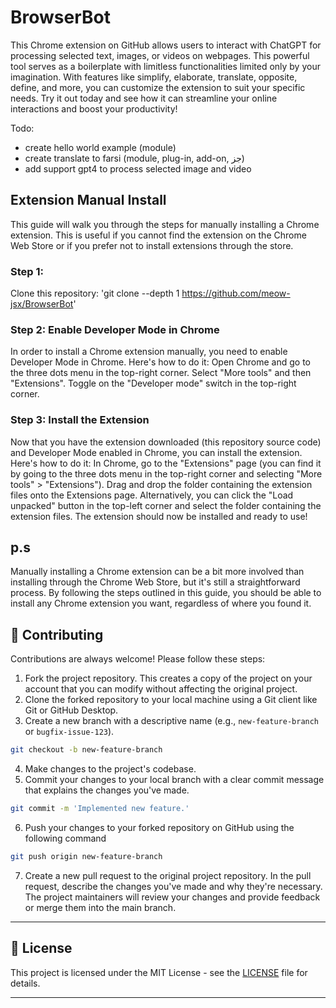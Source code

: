 # BrowserBot

This Chrome extension on GitHub allows users to interact with ChatGPT for processing selected text, images, or videos on webpages. This powerful tool serves as a boilerplate with limitless functionalities limited only by your imagination. With features like simplify, elaborate, translate, opposite, define, and more, you can customize the extension to suit your specific needs. Try it out today and see how it can streamline your online interactions and boost your productivity!

Todo:
- create hello world example (module)
- create translate to farsi (module, plug-in, add-on, جز)
- add support gpt4 to process selected image and video


## Extension Manual Install
This guide will walk you through the steps for manually installing a Chrome extension. This is useful if you cannot find the extension on the Chrome Web Store or if you prefer not to install extensions through the store.

### Step 1:
Clone this repository:
'git clone --depth 1 https://github.com/meow-jsx/BrowserBot'

### Step 2: Enable Developer Mode in Chrome
In order to install a Chrome extension manually, you need to enable Developer Mode in Chrome. Here's how to do it:
Open Chrome and go to the three dots menu in the top-right corner.
Select "More tools" and then "Extensions".
Toggle on the "Developer mode" switch in the top-right corner.

### Step 3: Install the Extension
Now that you have the extension downloaded (this repository source code) and Developer Mode enabled in Chrome, you can install the extension. Here's how to do it:
In Chrome, go to the "Extensions" page (you can find it by going to the three dots menu in the top-right corner and selecting "More tools" > "Extensions").
Drag and drop the folder containing the extension files onto the Extensions page. Alternatively, you can click the "Load unpacked" button in the top-left corner and select the folder containing the extension files.
The extension should now be installed and ready to use!


## p.s
Manually installing a Chrome extension can be a bit more involved than installing through the Chrome Web Store, but it's still a straightforward process. By following the steps outlined in this guide, you should be able to install any Chrome extension you want, regardless of where you found it.

## 🤝 Contributing

Contributions are always welcome! Please follow these steps:
1. Fork the project repository. This creates a copy of the project on your account that you can modify without affecting the original project.
2. Clone the forked repository to your local machine using a Git client like Git or GitHub Desktop.
3. Create a new branch with a descriptive name (e.g., `new-feature-branch` or `bugfix-issue-123`).
```sh
git checkout -b new-feature-branch
```
4. Make changes to the project's codebase.
5. Commit your changes to your local branch with a clear commit message that explains the changes you've made.
```sh
git commit -m 'Implemented new feature.'
```
6. Push your changes to your forked repository on GitHub using the following command
```sh
git push origin new-feature-branch
```
7. Create a new pull request to the original project repository. In the pull request, describe the changes you've made and why they're necessary.
The project maintainers will review your changes and provide feedback or merge them into the main branch.

---

## 📄 License

This project is licensed under the MIT License - see the [LICENSE]([https://github.com/meow-jsx/BrowserBot/blob/main/LICENSE](https://github.com/meow-jsx/BrowserBot/blob/main/LICENSE)) file for details.

---
